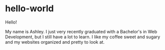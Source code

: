 # hello-world

Hello!

My name is Ashley. I just very recently graduated with a Bachelor's in Web Development, but I still have a lot to learn.
I like my coffee sweet and sugary and my websites organized and pretty to look at.

